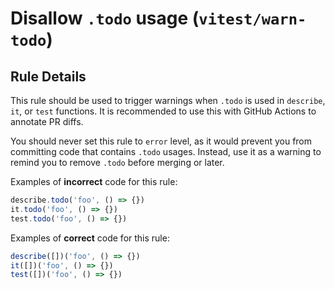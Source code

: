# Disallow `.todo` usage (`vitest/warn-todo`)

<!-- end auto-generated rule header -->

## Rule Details

This rule should be used to trigger warnings when `.todo` is used in `describe`, `it`, or `test` functions. It is recommended to use this with GitHub Actions to annotate PR diffs.

You should never set this rule to `error` level, as it would prevent you from committing code that contains `.todo` usages. Instead, use it as a warning to remind you to remove `.todo` before merging or later.

Examples of **incorrect** code for this rule:

```js
describe.todo('foo', () => {})
it.todo('foo', () => {})
test.todo('foo', () => {})
```

Examples of **correct** code for this rule:

```js
describe([])('foo', () => {})
it([])('foo', () => {})
test([])('foo', () => {})
```
